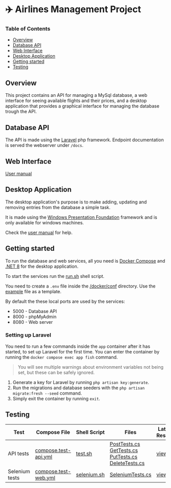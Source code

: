 # :airplane: Airlines Management Project

### Table of Contents
- [Overview](#overview)
- [Database API](#database-api)
- [Web Interface](#web-interface)
- [Desktop Application](#desktop-application)
- [Getting started](#getting-started)
- [Testing](#testing)

## Overview

This project contains an API for managing a MySql database, a web interface for seeing available flights and their prices, and a desktop application that provides a graphical interface for managing the database trough the API.

## Database API

The API is made using the [Laravel](https://laravel.com/) php framework.
Endpoint documentation is served the webserver under `/docs`.

## Web Interface

[User manual](./AirlinesWeb/README.md)

## Desktop Application

The desktop application's purpose is to make adding, updating and removing entries from the database a simple task.

It is made using the [Windows Presentation Foundation](https://github.com/dotnet/wpf) framework and is only available for windows machines.

Check the [user manual](./docs/desktop-app-manual.md) for help.

## Getting started

To run the database and web services, all you need is [Docker Compose](https://docs.docker.com/compose/) and [.NET 8](https://dotnet.microsoft.com/en-us/download/dotnet/8.0) for the desktop application.

To start the services run the [run.sh](./run.sh) shell script.

You need to create a `.env` file inside the [/docker/conf](./docker/conf) directory. Use the [example](./docker/conf/.env.example) file as a template.

By default the these local ports are used by the services:
- 5000 - Database API
- 8000 - phpMyAdmin
- 8080 - Web server

### Setting up Laravel
You need to run a few commands inside the `app` container after it has started, to set up Laravel for the first time.
You can enter the container by running the `docker compose exec app fish` command.
> You will see multiple warnings about environment variables not being set, but these can be safely ignored.

1. Generate a key for Laravel by running `php artisan key:generate`.
2. Run the migrations and database seeders with the `php artisan migrate:fresh --seed` command.
3. Simply exit the container by running `exit`.

## Testing

| Test | Compose File | Shell Script | Files | Latest Results |
| --- | --- | --- | --- | --- |
| API tests | [compose.test-api.yml](./testing/api/compose.yml) | [test.sh](./test.sh) | [PostTests.cs](./AirlinesAPI.Tests/PostTests.cs)<br>[GetTests.cs](./AirlinesAPI.Tests/GetTests.cs)<br>[PutTests.cs](./AirlinesAPI.Tests/PutTests.cs)<br>[DeleteTests.cs](./AirlinesAPI.Tests/DeleteTests.cs) | [view](./docs/api-test-results.md) |
| Selenium tests | [compose.test-web.yml](./compose.test-web.yml) | [selenium.sh](./selenium.sh) | [SeleniumTests.cs](./AirlinesWeb.Tests/SeleniumTests.cs) | [view](./AirlinesWeb.Tests/README.md) |
